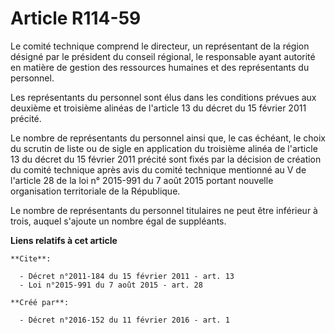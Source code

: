 # Article R114-59

Le comité technique comprend le directeur, un représentant de la région désigné par le président du conseil régional, le
responsable ayant autorité en matière de gestion des ressources humaines et des représentants du personnel. 

Les représentants du personnel sont élus dans les conditions prévues aux deuxième et troisième alinéas de l'article 13 du
décret du 15 février 2011 précité. 

Le nombre de représentants du personnel ainsi que, le cas échéant, le choix du scrutin de liste ou de sigle en application du
troisième alinéa de l'article 13 du décret du 15 février 2011 précité sont fixés par la décision de création du comité
technique après avis du comité technique mentionné au V de l'article 28 de la loi n° 2015-991 du 7 août 2015 portant nouvelle
organisation territoriale de la République. 

Le nombre de représentants du personnel titulaires ne peut être inférieur à trois, auquel s'ajoute un nombre égal de
suppléants.

**Liens relatifs à cet article**

	**Cite**:

	  - Décret n°2011-184 du 15 février 2011 - art. 13
	  - Loi n°2015-991 du 7 août 2015 - art. 28

	**Créé par**:

	  - Décret n°2016-152 du 11 février 2016 - art. 1
